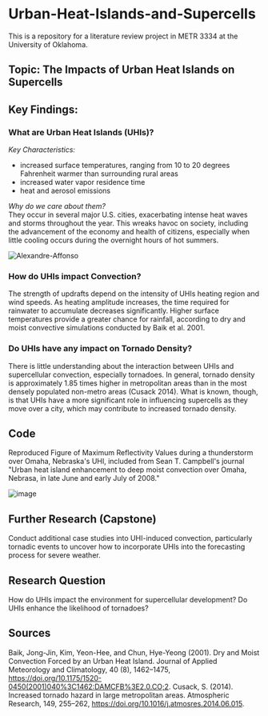 # Urban-Heat-Islands-and-Supercells

This is a repository for a literature review project in METR 3334 at the University of Oklahoma.

## Topic: The Impacts of Urban Heat Islands on Supercells

## Key Findings:

### What are Urban Heat Islands (UHIs)?
*Key Characteristics:*
* increased surface temperatures, ranging from 10 to 20 degrees Fahrenheit warmer than surrounding rural areas
* increased water vapor residence time
* heat and aerosol emissions

*Why do we care about them?* <br>
They occur in several major U.S. cities, exacerbating intense heat waves and storms throughout the year. This wreaks havoc on society, including the advancement of the economy and health of citizens, especially when little cooling occurs during the overnight hours of hot summers.

![Alexandre-Affonso](https://user-images.githubusercontent.com/89586662/234395890-45329584-ef95-49b0-9a3a-5c2a3ded3d63.jpg)

### How do UHIs impact Convection?
The strength of updrafts depend on the intensity of UHIs heating region and wind speeds. As heating amplitude increases, the time required for rainwater to accumulate decreases significantly. Higher surface temperatures provide a greater chance for rainfall, according to dry and moist convective simulations conducted by Baik et al. 2001.

### Do UHIs have any impact on Tornado Density?
There is little understanding about the interaction between UHIs and supercellular convection, especially tornadoes. In general, tornado density is approximately 1.85 times higher in metropolitan areas than in the most densely populated non-metro areas (Cusack 2014). What is known, though, is that UHIs have a more significant role in influencing supercells as they move over a city, which may contribute to increased tornado density.

## Code
Reproduced Figure of Maximum Reflectivity Values during a thunderstorm over Omaha, Nebraska's UHI, included from Sean T. Campbell's journal "Urban heat island enhancement to deep moist convection over Omaha, Nebrasa, in late June and early July of 2008."

![image](https://user-images.githubusercontent.com/89586662/234396527-c445696c-54da-4edd-84cf-3839bfe7127d.png)

## Further Research (Capstone)
Conduct additional case studies into UHI-induced convection, particularly tornadic events to uncover how to incorporate UHIs into the forecasting process for severe weather.

## Research Question
How do UHIs impact the environment for supercellular development? Do UHIs enhance the likelihood of tornadoes?

## Sources
Baik, Jong-Jin, Kim, Yeon-Hee, and Chun, Hye-Yeong (2001). Dry and Moist Convection Forced by an Urban Heat Island. Journal of Applied Meteorology and Climatology, 40 (8), 1462–1475, https://doi.org/10.1175/1520-0450(2001)040%3C1462:DAMCFB%3E2.0.CO;2.
Cusack, S. (2014). Increased tornado hazard in large metropolitan areas. Atmospheric Research, 149, 255–262, https://doi.org/10.1016/j.atmosres.2014.06.015.
